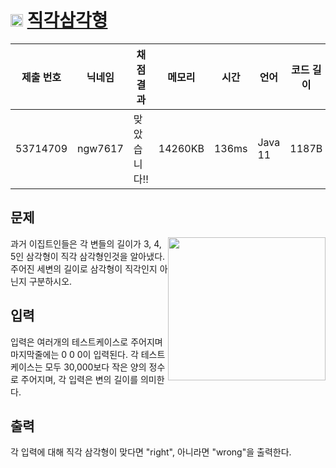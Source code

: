 # <img width="20px"  src="https://d2gd6pc034wcta.cloudfront.net/tier/3.svg" class="solvedac-tier"> [직각삼각형](https://www.acmicpc.net/problem/4153) 

| 제출 번호 | 닉네임 | 채점 결과 | 메모리 | 시간 | 언어 | 코드 길이 |
|---|---|---|---|---|---|---|
|53714709|ngw7617|맞았습니다!! |14260KB|136ms|Java 11|1187B|

## 문제
<p><img alt="" src="https://www.acmicpc.net/upload/images3/rope-triangle.gif" style="float:right; height:229px; width:252px"> 과거 이집트인들은 각 변들의 길이가 3, 4, 5인 삼각형이 직각 삼각형인것을 알아냈다. 주어진 세변의 길이로 삼각형이 직각인지 아닌지 구분하시오.</p>

## 입력
<p>
	입력은 여러개의 테스트케이스로 주어지며 마지막줄에는 0 0 0이 입력된다. 각 테스트케이스는 모두 30,000보다 작은 양의 정수로 주어지며, 각 입력은 변의 길이를 의미한다.
</p>

## 출력
<p>각 입력에 대해 직각 삼각형이 맞다면 "right", 아니라면 "wrong"을 출력한다.</p>

